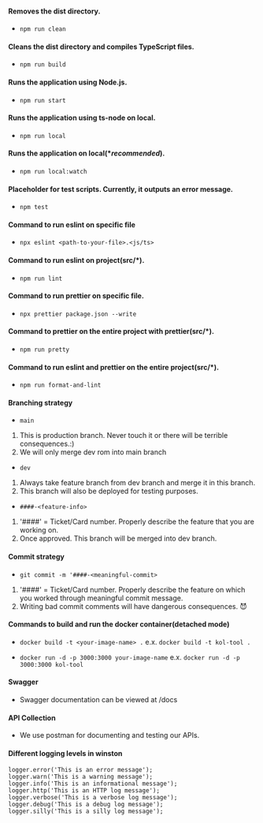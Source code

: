 #### Removes the dist directory.

- `npm run clean`

#### Cleans the dist directory and compiles TypeScript files.

- `npm run build`

#### Runs the application using Node.js.

- `npm run start`

#### Runs the application using ts-node on local.

- `npm run local`

#### Runs the application on local(**recommended*).

- `npm run local:watch`

#### Placeholder for test scripts. Currently, it outputs an error message.

- `npm test`

#### Command to run eslint on specific file

- `npx eslint <path-to-your-file>.<js/ts>`

#### Command to run eslint on project(src/*).

- `npm run lint`

#### Command to run prettier on specific file.

- `npx prettier package.json --write`

#### Command to prettier on the entire project with prettier(src/*).

- `npm run pretty`

#### Command to run eslint and prettier on the entire project(src/*).

- `npm run format-and-lint`

#### Branching strategy
- `main` 
1. This is production branch. Never touch it or there will be terrible consequences.:)
2. We will only merge dev rom into main branch
- `dev`
1. Always take feature branch from dev branch and merge it in this branch.
2. This branch will also be deployed for testing purposes.
- `####-<feature-info>`
1. '####' = Ticket/Card number. Properly describe the feature that you are working on.
2. Once approved. This branch will be merged into dev branch.

#### Commit strategy
- `git commit -m '####-<meaningful-commit>`
1. '####' = Ticket/Card number. Properly describe the feature on which you worked through meaningful commit message.
2. Writing bad commit comments will have dangerous consequences. 😈

#### Commands to build and run the docker container(detached mode)

- `docker build -t <your-image-name> .` e.x. `docker build -t kol-tool .`

- `docker run -d -p 3000:3000 your-image-name` e.x. `docker run -d -p 3000:3000 kol-tool`

#### Swagger
- Swagger documentation can be viewed at <base-url>/docs

#### API Collection
- We use postman for documenting and testing our APIs.

#### Different logging levels in winston

```
logger.error('This is an error message');
logger.warn('This is a warning message');
logger.info('This is an informational message');
logger.http('This is an HTTP log message');
logger.verbose('This is a verbose log message');
logger.debug('This is a debug log message');
logger.silly('This is a silly log message');
```
